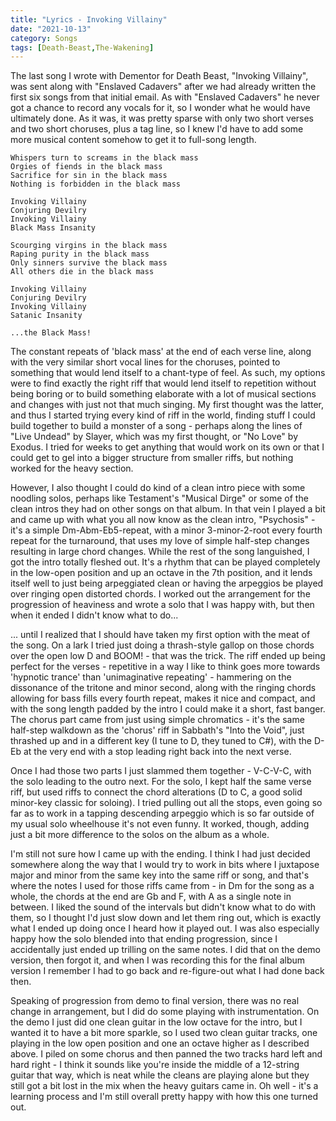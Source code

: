 ```yaml
---
title: "Lyrics - Invoking Villainy"
date: "2021-10-13"
category: Songs
tags: [Death-Beast,The-Wakening]
---
```


The last song I wrote with Dementor for Death Beast, "Invoking Villainy", was sent along with "Enslaved Cadavers" after we had already written the first six songs from that initial email. As with "Enslaved Cadavers" he never got a chance to record any vocals for it, so I wonder what he would have ultimately done. As it was, it was pretty sparse with only two short verses and two short choruses, plus a tag line, so I knew I'd have to add some more musical content somehow to get it to full-song length.

```
Whispers turn to screams in the black mass
Orgies of fiends in the black mass
Sacrifice for sin in the black mass
Nothing is forbidden in the black mass

Invoking Villainy
Conjuring Devilry
Invoking Villainy
Black Mass Insanity

Scourging virgins in the black mass
Raping purity in the black mass
Only sinners survive the black mass
All others die in the black mass

Invoking Villainy
Conjuring Devilry
Invoking Villainy
Satanic Insanity

...the Black Mass!
```

The constant repeats of 'black mass' at the end of each verse line, along with the very similar short vocal lines for the choruses, pointed to something that would lend itself to a chant-type of feel. As such, my options were to find exactly the right riff that would lend itself to repetition without being boring or to build something elaborate with a lot of musical sections and changes with just not that much singing. My first thought was the latter, and thus I started trying every kind of riff in the world, finding stuff I could build together to build a monster of a song - perhaps along the lines of "Live Undead" by Slayer, which was my first thought, or "No Love" by Exodus. I tried for weeks to get anything that would work on its own or that I could get to gel into a bigger structure from smaller riffs, but nothing worked for the heavy section.

However, I also thought I could do kind of a clean intro piece with some noodling solos, perhaps like Testament's "Musical Dirge" or some of the clean intros they had on other songs on that album. In that vein I played a bit and came up with what you all now know as the clean intro, "Psychosis" - it's a simple Dm-Abm-Eb5-repeat, with a minor 3-minor-2-root every fourth repeat for the turnaround, that uses my love of simple half-step changes resulting in large chord changes. While the rest of the song languished, I got the intro totally fleshed out. It's a rhythm that can be played completely in the low-open position and up an octave in the 7th position, and it lends itself well to just being arpeggiated clean or having the arpeggios be played over ringing open distorted chords. I worked out the arrangement for the progression of heaviness and wrote a solo that I was happy with, but then when it ended I didn't know what to do...

... until I realized that I should have taken my first option with the meat of the song. On a lark I tried just doing a thrash-style gallop on those chords over the open low D and BOOM! - that was the trick. The riff ended up being perfect for the verses - repetitive in a way I like to think goes more towards 'hypnotic trance' than 'unimaginative repeating' - hammering on the dissonance of the tritone and minor second, along with the ringing chords allowing for bass fills every fourth repeat, makes it nice and compact, and with the song length padded by the intro I could make it a short, fast banger. The chorus part came from just using simple chromatics - it's the same half-step walkdown as the 'chorus' riff in Sabbath's "Into the Void", just thrashed up and in a different key (I tune to D, they tuned to C#), with the D-Eb at the very end with a stop leading right back into the next verse. 

Once I had those two parts I just slammed them together - V-C-V-C, with the solo leading to the outro next. For the solo, I kept half the same verse riff, but used riffs to connect the chord alterations (D to C, a good solid minor-key classic for soloing). I tried pulling out all the stops, even going so far as to work in a tapping descending arpeggio which is so far outside of my usual solo wheelhouse it's not even funny. It worked, though, adding just a bit more difference to the solos on the album as a whole.

I'm still not sure how I came up with the ending. I think I had just decided somewhere along the way that I would try to work in bits where I juxtapose major and minor from the same key into the same riff or song, and that's where the notes I used for those riffs came from - in Dm for the song as a whole, the chords at the end are Gb and F, with A as a single note in between. I liked the sound of the intervals but didn't know what to do with them, so I thought I'd just slow down and let them ring out, which is exactly what I ended up doing once I heard how it played out. I was also especially happy how the solo blended into that ending progression, since I accidentally just ended up trilling on the same notes. I did that on the demo version, then forgot it, and when I was recording this for the final album version I remember I had to go back and re-figure-out what I had done back then.

Speaking of progression from demo to final version, there was no real change in arrangement, but I did do some playing with instrumentation. On the demo I just did one clean guitar in the low octave for the intro, but I wanted it to have a bit more sparkle, so I used two clean guitar tracks, one playing in the low open position and one an octave higher as I described above. I piled on some chorus and then panned the two tracks hard left and hard right - I think it sounds like you're inside the middle of a 12-string guitar that way, which is neat while the cleans are playing alone but they still got a bit lost in the mix when the heavy guitars came in. Oh well - it's a learning process and I'm still overall pretty happy with how this one turned out.